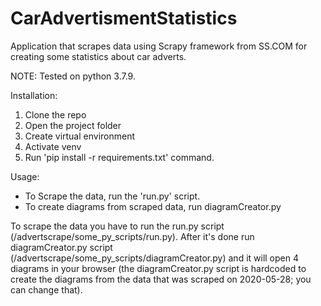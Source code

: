 # CarAdvertismentStatistics

Application that scrapes data using Scrapy framework from SS.COM for creating some statistics about car adverts. 

NOTE: Tested on python 3.7.9.

Installation: 
1) Clone the repo
2) Open the project folder
3) Create virtual environment 
4) Activate venv
5) Run 'pip install -r requirements.txt' command.

Usage:
* To Scrape the data, run the 'run.py' script.
* To create diagrams from scraped data, run diagramCreator.py

To scrape the data you have to run the run.py script (/advertscrape/some_py_scripts/run.py). After it's done run diagramCreator.py script (/advertscrape/some_py_scripts/diagramCreator.py) and it will open 4 diagrams in your browser (the diagramCreator.py script is hardcoded to create the diagrams from the data that was scraped on 2020-05-28; you can change that).
